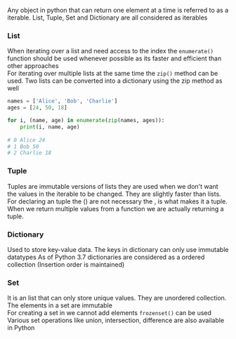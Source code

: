 Any object in python that can return one element at a time is referred to as a iterable.  List, Tuple, Set and Dictionary are all considered as iterables

### List

When iterating over a list and need access to the index the `enumerate()` function should be used whenever possible as its faster and efficient than other approaches  
For iterating over multiple lists at the same time the `zip()` method can be used. Two lists can be converted into a dictionary using the zip method as well

````python
names = ['Alice', 'Bob', 'Charlie']
ages = [24, 50, 18]

for i, (name, age) in enumerate(zip(names, ages)):
	print(i, name, age)
	
# 0 Alice 24
# 1 Bob 50
# 2 Charlie 18
````

### Tuple

Tuples are immutable versions of lists they are used when we don't want the values in the iterable to be changed. They are slightly faster than lists.  
For declaring an tuple the () are not necessary the , is what makes it a tuple. When we return multiple values from a function we are actually returning a tuple.

### Dictionary

Used to store key-value data. The keys in dictionary can only use immutable datatypes
As of Python 3.7 dictionaries are considered as a ordered collection (Insertion order is maintained)

### Set

It is an list that can only store unique values. They are unordered collection. The elements in a set are immutable  
For creating a set in we cannot add elements `frozenset()` can be used  
Various set operations like union, intersection, difference are also available in Python
